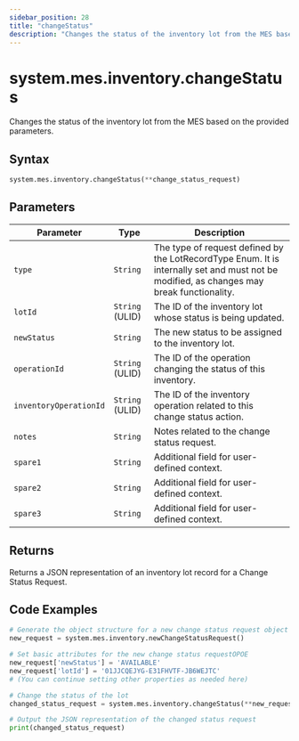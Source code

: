 ```yaml
---
sidebar_position: 28
title: "changeStatus"
description: "Changes the status of the inventory lot from the MES based on the provided parameters."
---
```


# system.mes.inventory.changeStatus

Changes the status of the inventory lot from the MES based on the provided parameters.

## Syntax

```python
system.mes.inventory.changeStatus(**change_status_request)
```

## Parameters

| Parameter                 | Type            | Description                                                                                                                               |
| ------------------------- | --------------- | ----------------------------------------------------------------------------------------------------------------------------------------- |
| `type`                    | `String`        | The type of request defined by the LotRecordType Enum. It is internally set and must not be modified, as changes may break functionality. |
| `lotId`                   | `String` (ULID) | The ID of the inventory lot whose status is being updated.                                                                                |
| `newStatus`               | `String`        | The new status to be assigned to the inventory lot.                                                                                       |
| `operationId`             | `String` (ULID) | The ID of the operation changing the status of this inventory.                                                                            |
| `inventoryOperationId`    | `String` (ULID) | The ID of the inventory operation related to this change status action.                                                                   |
| `notes`                   | `String`        | Notes related to the change status request.                                                                                               |
| `spare1`                  | `String`        | Additional field for user-defined context.                                                                                                |
| `spare2`                  | `String`        | Additional field for user-defined context.                                                                                                |
| `spare3`                  | `String`        | Additional field for user-defined context.                                                                                                |

## Returns

Returns a JSON representation of an inventory lot record for a Change Status Request.

## Code Examples

```python
# Generate the object structure for a new change status request object with no initial arguments
new_request = system.mes.inventory.newChangeStatusRequest()

# Set basic attributes for the new change status requestOPOE
new_request['newStatus'] = 'AVAILABLE'
new_request['lotId'] = '01JJCQEJYG-E31FHVTF-JB6WEJTC'
# (You can continue setting other properties as needed here)

# Change the status of the lot
changed_status_request = system.mes.inventory.changeStatus(**new_request)

# Output the JSON representation of the changed status request
print(changed_status_request)
```
